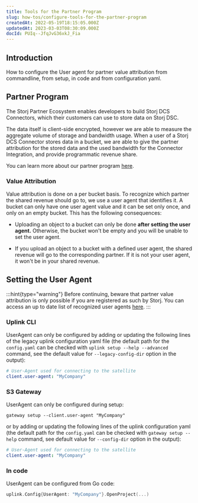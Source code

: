 ```yaml
---
title: Tools for the Partner Program
slug: how-tos/configure-tools-for-the-partner-program
createdAt: 2022-05-19T18:15:05.000Z
updatedAt: 2023-03-03T08:30:09.000Z
docId: PUIq--JfqJvG36xkJ_Fia
---
```


## Introduction

How to configure the User agent for partner value attribution from commandline, from setup, in code and from configuration yaml.

## Partner Program

The Storj Partner Ecosystem enables developers to build Storj DCS Connectors, which their customers can use to store data on Storj DSC.&#x20;

The data itself is client-side encrypted, however we are able to measure the aggregate volume of storage and bandwidth usage.  When a user of a Storj DCS Connector stores data in a bucket, we are able to give the partner attribution for the stored data and the used bandwidth for the Connector Integration, and provide programmatic revenue share.

You can learn more about our partner program [here](https://www.storj.io/partners/).

### Value Attribution

Value attribution is done on a per bucket basis. To recognize which partner the shared revenue should go to, we use a user agent that identifies it. A bucket can only have one user agent value and it can be set only once, and only on an empty bucket. This has the following consequences:

*   Uploading an object to a bucket can only be done **after setting the user agent.** Otherwise, the bucket won't be empty and you will be unable to set the user agent.

*   If you upload an object to a bucket with a defined user agent, the shared revenue will go to the corresponding partner. If it is not your user agent, it won't be in your shared revenue.

## Setting the User Agent

:::hint{type="warning"}
Before continuing, beware that partner value attribution is only possible if you are registered as such by Storj. You can access an up to date list of recognized user agents [here](https://github.com/storj/storj/blob/master/satellite/rewards/partners.go#L28).
:::

### Uplink CLI

UserAgent can only be configured by adding or updating the following lines of the legacy uplink configuration yaml file (the default path for the `config.yaml` can be checked with `uplink setup --help --advanced` command, see the default value for `--legacy-config-dir` option in the output):

```yaml
# User-Agent used for connecting to the satellite
client.user-agent: "MyCompany"
```

### S3 Gateway

UserAgent can only be configured during setup:

```Text
gateway setup --client.user-agent "MyCompany"
```

or by adding or updating the following lines of the uplink configuration yaml (the default path for the `config.yaml` can be checked with `gateway setup --help` command, see default value for `--config-dir` option in the output):

```yaml
# User-Agent used for connecting to the satellite
client.user-agent: "MyCompany"
```

### In code

UserAgent can be configured from Go code:

```go
uplink.Config{UserAgent: "MyCompany"}.OpenProject(...)
```

